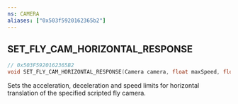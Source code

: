 ```yaml
---
ns: CAMERA
aliases: ["0x503f5920162365b2"]
---
```

## SET_FLY_CAM_HORIZONTAL_RESPONSE

```c
// 0x503F5920162365B2
void SET_FLY_CAM_HORIZONTAL_RESPONSE(Camera camera, float maxSpeed, float maxAcceleration, float maxDeceleration);
```

Sets the acceleration, deceleration and speed limits for horizontal translation of the specified scripted fly camera.

